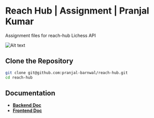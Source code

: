 # Reach Hub | Assignment | Pranjal Kumar
Assignment files for reach-hub Lichess API

![Alt text](https://cdn.dribbble.com/users/872671/screenshots/2751155/linechessset2.gif)


## Clone the Repository
```bash
git clone git@github.com:pranjal-barnwal/reach-hub.git
cd reach-hub
```

## Documentation
- [**Backend Doc**](https://github.com/pranjal-barnwal/reach-hub/blob/main/backend/README.md)
- [**Frontend Doc**](https://github.com/pranjal-barnwal/reach-hub/blob/main/frontend/README.md)


# 